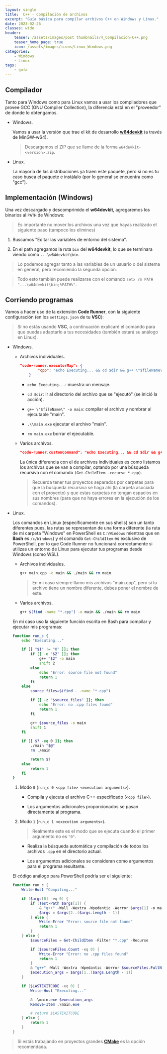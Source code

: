 ```yaml
---
layout: single
title:  C++ - Compilación de archivos
excerpt: "Guía básica para compilar archivos C++ en Windows y Linux."
date: 2023-02-26
classes: wide
header:
    teaser: /assets/images/post thumbnails/4_Compilacion-C++.png
    teaser_home_page: true
    icon: /assets/images/icons/Linux_Windows.png
categories:
    - Windows
    - Linux
tags:
    - guía
---
```


## Compilador

Tanto para Windows como para Linux vamos a usar los compiladores que provee GCC (GNU Compiler Collection), la diferencia está en el "proveedor" de donde lo obtengamos.

- Windows.

	Vamos a usar la versión que trae el kit de desarrollo [**w64devkit**](https://github.com/skeeto/w64devkit/releases) (a través de MinGW-w64).

	> Descargamos el ZIP que se llame de la forma `w64devkit-<version>.zip`.

- Linux.

	La mayoría de las distribuciones ya traen este paquete, pero si no es tu caso busca el paquete e instálalo (por lo general se encuentra como "gcc").

## Implementación (Windows)

Una vez descargado y descomprimido el **w64devkit**, agregaremos los binarios al `PATH` de Windows:

> Es importante no mover los archivos una vez que hayas realizado el siguiente paso (tampoco los elimines)

1. Buscamos "Editar las variables de entorno del sistema".

2. En el path agregamos la ruta `bin` del **w64devkit**, lo que se terminara viendo como `...\w64devkit\bin`.

> Lo podemos agregar tanto a las variables de un usuario o del sistema en general, pero recomiendo la segunda opción.

> Todo esto también puede realizarse con el comando `setx /m PATH "...\w64devkit\bin;%PATH%"`.

## Corriendo programas

Vamos a hacer uso de la extensión **Code Runner**, con la siguiente configuración (en los `settings.json` de tu **VSC**):

> Si no estás usando **VSC**, a continuación explicaré el comando para que puedas adaptarlo a tus necesidades (también estará su análogo en Linux).

- Windows.

	- Archivos individuales.

		```JSON
		"code-runner.executorMap": {
				"cpp": "echo Executing... && cd $dir && g++ \"$fileName\" -o main && .\\main.exe && rm main.exe"
			}
		```

		- `echo Executing...`: muestra un mensaje.

		- `cd $dir`: ir al directorio del archivo que se "ejecutó" (se inició la acción).

		- `g++ \"$fileName\" -o main`: compilar el archivo y nombrar al ejecutable "main".

		- `.\\main.exe` ejecutar el archivo "main".

		- `rm main.exe` borrar el ejecutable.

	- Varios archivos.

		```JSON
		"code-runner.customCommand": "echo Executing... && cd $dir && g++ (Get-ChildItem -recurse *.cpp) -o main && .\\main.exe && rm main.exe"
		```

		La única diferencia con el de archivos individuales es como listamos los archivos que se van a compilar, optando por una búsqueda recursiva con el comando `(Get-ChildItem -recurse *.cpp)`.

		> Recuerda tener tus proyectos separados por carpetas para que la búsqueda recursiva se haga ahí (la carpeta asociada con el proyecto) y que estas carpetas no tengan espacios en sus nombres (para que no haya errores en la ejecución de los comandos).

- Linux.

	Los comandos en Linux (específicamente en sus shells) son un tanto diferentes pues, las rutas se representan de una forma diferente (la ruta de mi carpeta "Windows" en PowerShell es `C:\Windows` mientras que en **Bash** es `/c/Windows`) y el comando `Get-ChildItem` es exclusivo de PowerShell, por lo que Code Runner no funcionará correctamente si utilizas un entorno de Linux para ejecutar tus programas desde Windows (como WSL).

	- Archivos individuales.

		```BASH
		g++ main.cpp -o main && ./main && rm main
		```

		> En mi caso siempre llamo mis archivos "main.cpp", pero si tu archivo tiene un nombre diferente, debes poner el nombre de este.

	- Varios archivos.

		```BASH
		g++ $(find -name "*.cpp") -o main && ./main && rm main
		```

	En mi caso uso la siguiente función escrita en Bash para compilar y ejecutar mis programas:

	```BASH
	function run_c {
		echo "Executing..."

		if [[ "$1" != "0" ]]; then
			if [[ -e "$2" ]]; then
				g++ "$2" -o main
				shift 2
			else
				echo "Error: source file not found"
				return 1
			fi
		else
			source_files=$(find . -name "*.cpp")

			if [[ -z "$source_files" ]]; then
				echo "Error: no .cpp files found"
				return 1
			fi

			g++ $source_files -o main
			shift 1
		fi

		if [[ $? -eq 0 ]]; then
			./main "$@"
			rm ./main

			return $?
		else
			return 1
		fi
	}
	```

	1. Modo `0` (`run_c 0 <cpp file> <execution arguments>`).

		- Compila y ejecuta el archivo C++ especificado (`<cpp file>`).

		- Los argumentos adicionales proporcionados se pasan directamente al programa.

	2. Modo `1` (`run_c 1 <execution arguments>`).

		> Realmente este es el modo que se ejecuta cuando el primer argumento no es `"0"`.

		- Realiza la búsqueda automática y compilación de todos los archivos `.cpp` en el directorio actual.

		- Los argumentos adicionales se consideran como argumentos para el programa resultante.

	El código análogo para PowerShell podría ser el siguiente:

	```PowerShell
	function run_c {
		Write-Host "Compiling..."

		if ($args[0] -eq 0) {
			if (Test-Path $args[1]) {
				& "g++" -Wall -Wextra -Wpedantic -Werror $args[1] -o main
				$args = $args[2..($args.Length - 1)]
			} else {
				Write-Error "Error: source file not found"
				return 1
			}
		} else {
			$sourceFiles = Get-ChildItem -Filter "*.cpp" -Recurse

			if ($sourceFiles.Count -eq 0) {
				Write-Error "Error: no .cpp files found"
				return 1
			}
			& "g++" -Wall -Wextra -Wpedantic -Werror $sourceFiles.FullName -o main
			$execution_args = $args[1..($args.Length - 1)]
		}

		if ($LASTEXITCODE -eq 0) {
			Write-Host "Executing..."

			& .\main.exe $execution_args
			Remove-Item .\main.exe

			# return $LASTEXITCODE
		} else {
			return 1
		}
	}
	```

> Si estás trabajando en proyectos grandes [**CMake**](https://cmake.org/) es la opción recomendada.
